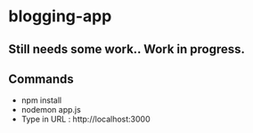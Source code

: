 # blogging-app

## Still needs some work.. Work in progress.
## Commands

* npm install
* nodemon app.js
* Type in URL : http://localhost:3000
